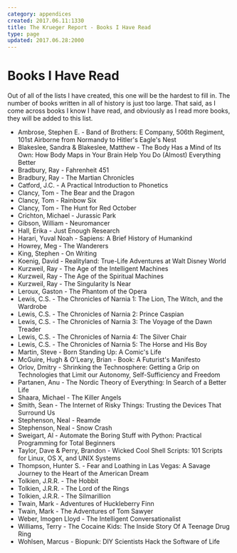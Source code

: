 ```yaml
---
category: appendices
created: 2017.06.11:1330
title: The Krueger Report - Books I Have Read
type: page
updated: 2017.06.28:2000
---
```


# Books I Have Read

Out of all of the lists I have created, this one will be the hardest to fill in. The number of books written in all of history is just too large. That said, as I come across books I know I have read, and obviously as I read more books, they will be added to this list.

- Ambrose, Stephen E. - Band of Brothers: E Company, 506th Regiment, 101st Airborne from Normandy to Hitler's Eagle's Nest
- Blakeslee, Sandra & Blakeslee, Matthew - The Body Has a Mind of Its Own: How Body Maps in Your Brain Help You Do (Almost) Everything Better
- Bradbury, Ray - Fahrenheit 451
- Bradbury, Ray - The Martian Chronicles
- Catford, J.C. - A Practical Introduction to Phonetics
- Clancy, Tom - The Bear and the Dragon
- Clancy, Tom - Rainbow Six
- Clancy, Tom - The Hunt for Red October
- Crichton, Michael - Jurassic Park
- Gibson, William - Neuromancer
- Hall, Erika - Just Enough Research
- Harari, Yuval Noah - Sapiens: A Brief History of Humankind
- Howrey, Meg - The Wanderers
- King, Stephen - On Writing
- Koenig, David - Realityland: True-Life Adventures at Walt Disney World
- Kurzweil, Ray - The Age of the Intelligent Machines
- Kurzweil, Ray - The Age of the Spiritual Machines
- Kurzweil, Ray - The Singularity Is Near
- Leroux, Gaston - The Phantom of the Opera
- Lewis, C.S. - The Chronicles of Narnia 1: The Lion, The Witch, and the Wardrobe
- Lewis, C.S. - The Chronicles of Narnia 2: Prince Caspian
- Lewis, C.S. - The Chronicles of Narnia 3: The Voyage of the Dawn Treader
- Lewis, C.S. - The Chronicles of Narnia 4: The Silver Chair
- Lewis, C.S. - The Chronicles of Narnia 5: The Horse and His Boy
- Martin, Steve - Born Standing Up: A Comic's Life
- McGuire, Hugh & O'Leary, Brian - Book: A Futurist's Manifesto
- Orlov, Dmitry - Shrinking the Technosphere: Getting a Grip on Technologies that Limit our Autonomy, Self-Sufficiency and Freedom 
- Partanen, Anu - The Nordic Theory of Everything: In Search of a Better Life
- Shaara, Michael - The Killer Angels
- Smith, Sean - The Internet of Risky Things: Trusting the Devices That Surround Us
- Stephenson, Neal - Reamde
- Stephenson, Neal - Snow Crash
- Sweigart, Al - Automate the Boring Stuff with Python: Practical Programming for Total Beginners
- Taylor, Dave & Perry, Brandon - Wicked Cool Shell Scripts: 101 Scripts for Linux, OS X, and UNIX Systems
- Thompson, Hunter S. - Fear and Loathing in Las Vegas: A Savage Journey to the Heart of the American Dream
- Tolkien, J.R.R. - The Hobbit
- Tolkien, J.R.R. - The Lord of the Rings
- Tolkien, J.R.R. - The Silmarillion
- Twain, Mark - Adventures of Huckleberry Finn
- Twain, Mark - The Adventures of Tom Sawyer
- Weber, Imogen Lloyd - The Intelligent Conversationalist
- Williams, Terry - The Cocaine Kids: The Inside Story Of A Teenage Drug Ring
- Wohlsen, Marcus - Biopunk: DIY Scientists Hack the Software of Life
